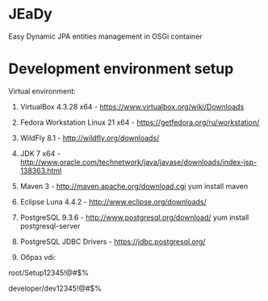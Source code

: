 # JEaDy
Easy Dynamic JPA entities management in OSGi container

# Development environment setup

Virtual environment:

1. VirtualBox 4.3.28 x64 - https://www.virtualbox.org/wiki/Downloads

2. Fedora Workstation Linux 21 x64 - https://getfedora.org/ru/workstation/

3. WildFly 8.1 - http://wildfly.org/downloads/

4. JDK 7 x64 - http://www.oracle.com/technetwork/java/javase/downloads/index-jsp-138363.html

5. Maven 3 - http://maven.apache.org/download.cgi
  yum install maven

6. Eclipse Luna 4.4.2 - http://www.eclipse.org/downloads/

7. PostgreSQL 9.3.6 - http://www.postgresql.org/download/
  yum install postgresql-server

8. PostgreSQL JDBC Drivers - https://jdbc.postgresql.org/

9. Образ vdi:

root/Setup12345!@#$%

developer/dev12345!@#$%
